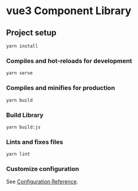 # vue3 Component Library

## Project setup
```
yarn install
```

### Compiles and hot-reloads for development
```
yarn serve
```

### Compiles and minifies for production
```
yarn build
```

### Build Library
```
yarn build:js
```

### Lints and fixes files
```
yarn lint
```

### Customize configuration
See [Configuration Reference](https://cli.vuejs.org/config/).
